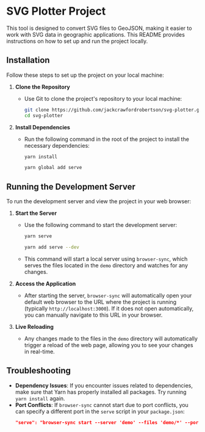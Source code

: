 # SVG Plotter Project

This tool is designed to convert SVG files to GeoJSON, making it easier to work with SVG data in geographic applications. This README provides instructions on how to set up and run the project locally.

## Installation

Follow these steps to set up the project on your local machine:

1. **Clone the Repository**
   - Use Git to clone the project's repository to your local machine:
     ```bash
     git clone https://github.com/jackcrawfordrobertson/svg-plotter.git
     cd svg-plotter
     ```

2. **Install Dependencies**
   - Run the following command in the root of the project to install the necessary dependencies:
     ```bash
     yarn install
     ```

     ```bash
     yarn global add serve
     ```

## Running the Development Server

To run the development server and view the project in your web browser:

1. **Start the Server**
   - Use the following command to start the development server:
     ```bash
     yarn serve
     ```
     ```bash
     yarn add serve --dev
     ```
   - This command will start a local server using `browser-sync`, which serves the files located in the `demo` directory and watches for any changes.

2. **Access the Application**
   - After starting the server, `browser-sync` will automatically open your default web browser to the URL where the project is running (typically `http://localhost:3000`). If it does not open automatically, you can manually navigate to this URL in your browser.

3. **Live Reloading**
   - Any changes made to the files in the `demo` directory will automatically trigger a reload of the web page, allowing you to see your changes in real-time.

## Troubleshooting

- **Dependency Issues**: If you encounter issues related to dependencies, make sure that Yarn has properly installed all packages. Try running `yarn install` again.
- **Port Conflicts**: If `browser-sync` cannot start due to port conflicts, you can specify a different port in the `serve` script in your `package.json`:
  ```json
  "serve": "browser-sync start --server 'demo' --files 'demo/*' --port 4000"
